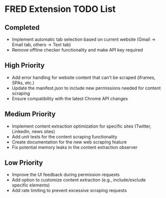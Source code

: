 # FRED Extension TODO List

## Completed
- Implement automatic tab selection based on current website (Gmail → Email tab, others → Text tab)
- Remove offline checker functionality and make API key required

## High Priority
- Add error handling for website content that can't be scraped (iframes, SPAs, etc.)
- Update the manifest.json to include new permissions needed for content scraping
- Ensure compatibility with the latest Chrome API changes

## Medium Priority
- Implement content extraction optimization for specific sites (Twitter, LinkedIn, news sites)
- Add unit tests for the content scraping functionality
- Create documentation for the new web scraping feature
- Fix potential memory leaks in the content extraction observer

## Low Priority
- Improve the UI feedback during permission requests
- Add option to customize content extraction (e.g., include/exclude specific elements)
- Add rate limiting to prevent excessive scraping requests